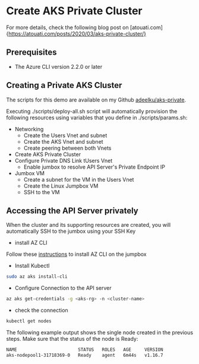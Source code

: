 # Create AKS Private Cluster 

For more details, check the following blog post on [atouati.com]{https://atouati.com/posts/2020/03/aks-private-cluster/} 

## Prerequisites

* The Azure CLI version 2.2.0 or later

## Creating a Private AKS Cluster

The scripts for this demo are available on my Github [adeelku/aks-private](https://github.com/adeelku/aks-private.git).

Executing ./scripts/deploy-all.sh script will automatically provision the following resources using variables that you define in ./scripts/params.sh:

* Networking
  * Create the Users Vnet and subnet
  * Create the AKS Vnet and subnet
  * Create peering between both Vnets
* Create AKS Private Cluster
* Configure Private DNS Link tUsers Vnet 
  * Enable jumbox to resolve API Server's Private Endpoint IP
* Jumbox VM
  * Create a subnet for the VM in the Users Vnet
  * Create the Linux Jumpbox VM
  * SSH to the VM

## Accessing the API Server privately

When the cluster and its supporting resources are created, you will automatically SSH to the jumbox using your SSH Key 

* install AZ CLI

Follow these [instructions](https://docs.microsoft.com/en-us/cli/azure/install-azure-cli-apt?view=azure-cli-latest#manual-install-instructions) to install AZ CLI on the jumpbox

* Install Kubectl

```bash
sudo az aks install-cli
```

* Configure Connection to the API server

```bash
az aks get-credentials -g <aks-rg> -n <cluster-name>
```

* check the connection


```bash
kubectl get nodes
```

The following example output shows the single node created in the previous steps. Make sure that the status of the node is Ready:

```bash
NAME                       STATUS   ROLES   AGE     VERSION
aks-nodepool1-31718369-0   Ready    agent   6m44s   v1.16.7
```


